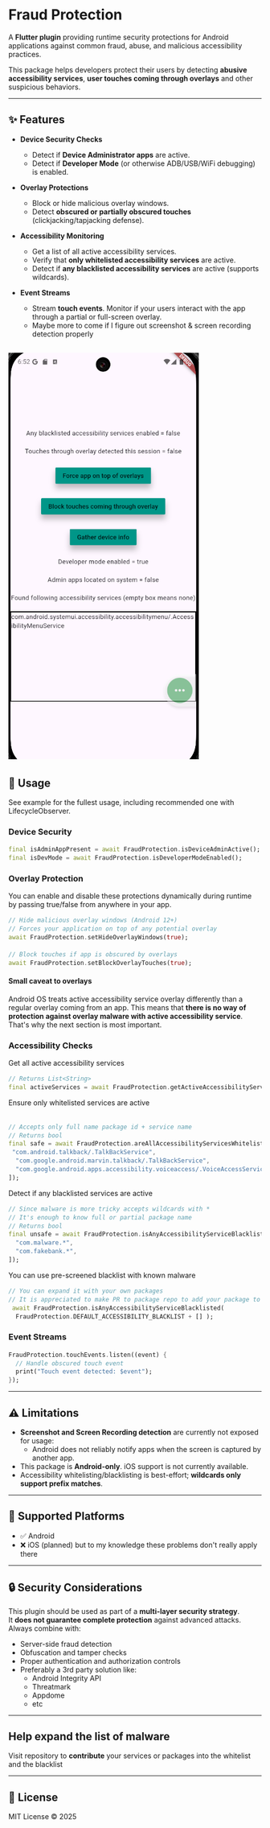 # Fraud Protection

A **Flutter plugin** providing runtime security protections for Android applications against common fraud, abuse, and malicious accessibility practices.  

This package helps developers protect their users by detecting **abusive accessibility services**, **user touches coming through overlays** and other suspicious behaviors.

---

## ✨ Features

- **Device Security Checks**
  - Detect if **Device Administrator apps** are active.
  - Detect if **Developer Mode** (or otherwise ADB/USB/WiFi debugging) is enabled.

- **Overlay Protections**
  - Block or hide malicious overlay windows.
  - Detect **obscured or partially obscured touches** (clickjacking/tapjacking defense).

- **Accessibility Monitoring**
  - Get a list of all active accessibility services.
  - Verify that **only whitelisted accessibility services** are active.
  - Detect if **any blacklisted accessibility services** are active (supports wildcards).

- **Event Streams**
  - Stream **touch events**. Monitor if your users interact with the app through a partial or full-screen overlay.
  - Maybe more to come if I figure out screenshot & screen recording detection properly



![alt text](example.png)
---

## 📖 Usage

See example for the fullest usage, including recommended one with LifecycleObserver.

### Device Security

```dart
final isAdminAppPresent = await FraudProtection.isDeviceAdminActive();
final isDevMode = await FraudProtection.isDeveloperModeEnabled();
```

### Overlay Protection

You can enable and disable these protections dynamically during runtime by passing true/false from anywhere in your app.

```dart
// Hide malicious overlay windows (Android 12+)
// Forces your application on top of any potential overlay
await FraudProtection.setHideOverlayWindows(true);

// Block touches if app is obscured by overlays
await FraudProtection.setBlockOverlayTouches(true);
```
#### Small caveat to overlays
Android OS treats active accessibility service overlay differently than a regular overlay coming from an app. This means that **there is no way of protection against overlay malware with active accessibility service**. That's why the next section is most important.
### Accessibility Checks

Get all active accessibility services
```dart
// Returns List<String>
final activeServices = await FraudProtection.getActiveAccessibilityServices();
```
Ensure only whitelisted services are active
```dart

// Accepts only full name package id + service name
// Returns bool
final safe = await FraudProtection.areAllAccessibilityServicesWhitelisted([
 "com.android.talkback/.TalkBackService",
  "com.google.android.marvin.talkback/.TalkBackService",
  "com.google.android.apps.accessibility.voiceaccess/.VoiceAccessService",
]);
```
Detect if any blacklisted services are active
```dart
// Since malware is more tricky accepts wildcards with *
// It's enough to know full or partial package name
// Returns bool
final unsafe = await FraudProtection.isAnyAccessibilityServiceBlacklisted([
  "com.malware.*",
  "com.fakebank.*",
]);
```
You can use pre-screened blacklist with known malware
```dart
// You can expand it with your own packages
// It is appreciated to make PR to package repo to add your package to baseline.
 await FraudProtection.isAnyAccessibilityServiceBlacklisted(
  FraudProtection.DEFAULT_ACCESSIBILITY_BLACKLIST + [] );
```

### Event Streams

```dart
FraudProtection.touchEvents.listen((event) {
  // Handle obscured touch event
  print("Touch event detected: $event");
});
```

---

## ⚠️ Limitations

- **Screenshot and Screen Recording detection** are currently not exposed for usage:
  - Android does not reliably notify apps when the screen is captured by another app.
- This package is **Android-only**. iOS support is not currently available.
- Accessibility whitelisting/blacklisting is best-effort; **wildcards only support prefix matches**.

---

## 📌 Supported Platforms

- ✅ Android  
- ❌ iOS (planned) but to my knowledge these problems don't really apply there

---

## 🔒 Security Considerations

This plugin should be used as part of a **multi-layer security strategy**.  
It **does not guarantee complete protection** against advanced attacks.  
Always combine with:
- Server-side fraud detection
- Obfuscation and tamper checks
- Proper authentication and authorization controls
- Preferably a 3rd party solution like:
    - Android Integrity API
    - Threatmark
    - Appdome
    - etc

---

## Help expand the list of malware

Visit repository to **contribute** your services or packages into the whitelist and the blacklist

---

## 📜 License

MIT License © 2025
